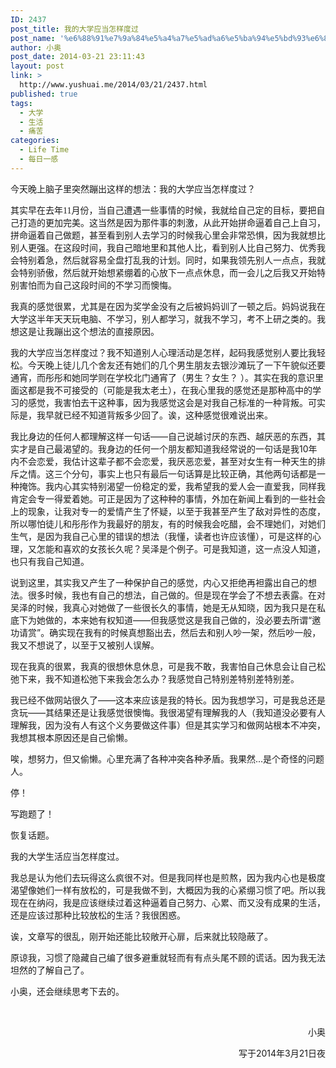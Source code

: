 ```yaml
---
ID: 2437
post_title: 我的大学应当怎样度过
post_name: '%e6%88%91%e7%9a%84%e5%a4%a7%e5%ad%a6%e5%ba%94%e5%bd%93%e6%80%8e%e6%a0%b7%e5%ba%a6%e8%bf%87'
author: 小奥
post_date: 2014-03-21 23:11:43
layout: post
link: >
  http://www.yushuai.me/2014/03/21/2437.html
published: true
tags:
  - 大学
  - 生活
  - 痛苦
categories:
  - Life Time
  - 每日一感
---
```

今天晚上脑子里突然蹦出这样的想法：我的大学应当怎样度过？

其实早在去年<span style="font-family: Times New Roman;">11</span><span style="font-family: 宋体;">月份，当自己遭遇一些事情的时候，我就给自己定的目标，要把自己打造的更加完美。这当然是因为那件事的刺激，从此开始拼命逼着自己上自习，拼命逼着自己做题，甚至看到别人去学习的时候我心里会非常恐惧，因为我就想比别人更强。在这段时间，我自己暗地里和其他人比，看到别人比自己努力、优秀我会特别着急，然后就容易全盘打乱我的计划。同时，如果我领先别人一点点，我就会特别骄傲，然后就开始想紧绷着的心放下一点点休息，而一会儿之后我又开始特别害怕而为自己这段时间的不学习而懊悔。<!--more--></span>

我真的感觉很累，尤其是在因为奖学金没有之后被妈妈训了一顿之后。妈妈说我在大学这半年天天玩电脑、不学习，别人都学习，就我不学习，考不上研之类的。我想这是让我蹦出这个想法的直接原因。

我的大学应当怎样度过？我不知道别人心理活动是怎样，起码我感觉别人要比我轻松。今天晚上徒儿几个舍友还有她们的几个男生朋友去银沙滩玩了一下午貌似还要通宵，而彤彤和她同学则在学校北门通宵了（男生？女生？ ）。其实在我的意识里面这都是我不可接受的（可能是我太老土），在我心里我的感觉还是那种高中的学习的感觉，我害怕去干这种事，因为我感觉这会是对我自己标准的一种背叛。可实际是，我早就已经不知道背叛多少回了。诶，这种感觉很难说出来。

我比身边的任何人都理解这样一句话——自己说越讨厌的东西、越厌恶的东西，其实才是自己最渴望的。我身边的任何一个朋友都知道我经常说的一句话是我10年内不会恋爱，我估计这辈子都不会恋爱，我厌恶恋爱，甚至对女生有一种天生的排斥之情。这三个分句，事实上也只有最后一句话算是比较正确，其他两句话都是一种掩饰。我内心其实特别渴望一份稳定的爱，我希望我的爱人会一直爱我，同样我肯定会专一得爱着她。可正是因为了这种种的事情，外加在新闻上看到的一些社会上的现象，让我对专一的爱情产生了怀疑，以至于我甚至产生了敌对异性的态度，所以哪怕徒儿和彤彤作为我最好的朋友，有的时候我会吃醋，会不理她们，对她们生气，是因为我自己心里的错误的想法（我懂，读者也许应该懂），可是这样的心理，又怎能和喜欢的女孩长久呢？吴泽是个例子。可是我知道，这一点没人知道，也只有我自己知道。

说到这里，其实我又产生了一种保护自己的感觉，内心又拒绝再袒露出自己的想法。很多时候，我也有自己的想法，自己做的。但是现在学会了不想去表露。在对吴泽的时候，我真心对她做了一些很长久的事情，她是无从知晓，因为我只是在私底下为她做的，本来她有权知道——但我感觉这是我自己做的，没必要去所谓“邀功请赏”。确实现在我有的时候真想豁出去，然后去和别人吵一架，然后吵一般，我又不想说了，以至于又被别人误解。

现在我真的很累，我真的很想休息休息，可是我不敢，我害怕自己休息会让自己松弛下来，我不知道松弛下来我会怎么办？我感觉自己特别差特别差特别差。

我已经不做网站很久了——这本来应该是我的特长。因为我想学习，可是我总还是贪玩——其结果还是让我感觉很懊悔。我很渴望有理解我的人（我知道没必要有人理解我，因为没有人有这个义务要做这件事）但是其实学习和做网站根本不冲突，我想其根本原因还是自己偷懒。

唉，想努力，但又偷懒。心里充满了各种冲突各种矛盾。我果然...是个奇怪的问题人。

停！

写跑题了！

恢复话题。

我的大学生活应当怎样度过。

我总是认为他们去玩得这么疯很不对。但是我同样也是煎熬，因为我内心也是极度渴望像她们一样有放松的，可是我做不到，大概因为我的心紧绷习惯了吧。所以我现在在纳闷，我是应该继续过着这种逼着自己努力、心累、而又没有成果的生活，还是应该过那种比较放松的生活？我很困惑。

诶，文章写的很乱，刚开始还能比较敞开心扉，后来就比较隐蔽了。

原谅我，习惯了隐藏自己编了很多避重就轻而有有点头尾不顾的谎话。因为我无法坦然的了解自己了。

小奥，还会继续思考下去的。

&nbsp;
<p style="text-align: right;">小奥</p>
<p style="text-align: right;">写于2014年3月21日夜</p>
